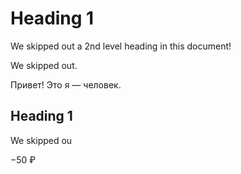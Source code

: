 # Heading 1

We skipped out a 2nd level heading in this document!

We skipped out.

Привет! Это я — человек.

## Heading 1

We skipped ou

−50 ₽
